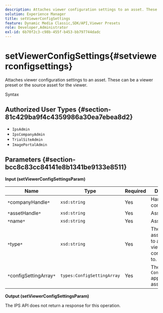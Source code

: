 ```yaml
---
description: Attaches viewer configuration settings to an asset. These can be a viewer preset or the source asset for the viewer.
solution: Experience Manager
title: setViewerConfigSettings
feature: Dynamic Media Classic,SDK/API,Viewer Presets
role: Developer,Administrator
exl-id: 6b70f2c3-c98b-455f-b453-bb797744dadc
---
```

# setViewerConfigSettings{#setviewerconfigsettings}

Attaches viewer configuration settings to an asset. These can be a viewer preset or the source asset for the viewer.

 Syntax 

## Authorized User Types {#section-81c429ba9f4c4359986a30ea7ebea8d2}

* `IpsAdmin` 
* `IpsCompanyAdmin` 
* `TrialSiteAdmin` 
* `ImagePortalAdmin`

## Parameters {#section-bcc8c83cc84141e8b1341be9133e8511}

**Input (setViewerConfigSettingsParam)** 

|  Name  | Type  | Required  | Description  |
|---|---|---|---|
|  `*`companyHandle`*`  | `xsd:string`  | Yes  | Handle to the company.  |
|  `*`assetHandle`*`  | `xsd:string`  | Yes  | Asset handle.  |
|  `*`name`*`  | `xsd:string`  | Yes  | Asset name.  |
|  `*`type`*`  | `xsd:string`  | Yes  | The type of asset you want to apply the viewer configuration to.  |
|  `*`configSettingArray`*`  | `types:ConfigSettingArray`  | Yes  |The array of `ConfigSettings` applied to the asset..  |

**Output (setViewerConfigSettingsParam)**

The IPS API does not return a response for this operation.
